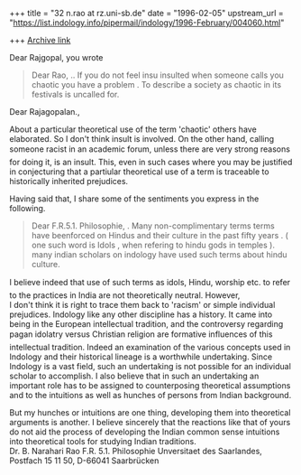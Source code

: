 +++
title = "32 n.rao at rz.uni-sb.de"
date = "1996-02-05"
upstream_url = "https://list.indology.info/pipermail/indology/1996-February/004060.html"

+++
[Archive link](https://list.indology.info/pipermail/indology/1996-February/004060.html)

Dear Rajgopal, 
you wrote

>Dear Rao,
>.. If you do not feel insu
>insulted when someone calls you chaotic you have a problem . To describe a 
society as
>chaotic in its festivals is uncalled for.
>
Dear Rajagopalan., 

About a particular theoretical use of the term 'chaotic' others have 
elaborated. So I don't think insult is involved. 
On the other hand, calling someone racist in an academic forum, unless 
there are very strong reasons for doing it, is an insult. This, even in such 
cases where you may be justified in conjecturing that a partiular 
theoretical use of a term is traceable to historically inherited prejudices. 

Having said that, I share some of the sentiments you express in the following.

>Dear F.R.5.1. Philosophie,
>. Many non-complimentary terms
>terms have beenforced on Hindus and their culture in the past fifty years .
>( one such word is Idols , when refering to hindu gods in temples ).
>many indian scholars on indology have used such terms about hindu culture.

I believe indeed that use of such terms as idols, Hindu, worship etc. 
to refer to the practices in India are not theoretically neutral. However,  
I don't think it is right to trace them back to 'racism' or simple 
individual prejudices. Indology like any other discipline has a history. It 
came into being in the European intellectual tradition, and the controversy 
regarding pagan idolatry versus Christian religion are formative 
influences of this intellectual tradition. Indeed an examination of the 
various concepts used in Indology and their historical lineage is a 
worthwhile undertaking. Since Indology is a vast field, such an undertaking 
is not possible for an individual scholar to accomplish. I also believe that 
in such an undertaking an important role has to be assigned to counterposing 
theoretical assumptions and  to the intuitions as well as hunches of persons 
from Indian background. 

But my hunches or intuitions are one thing, developing them into theoretical 
arguments is another. I believe sincerely that the reactions like that of 
yours do not aid the process of developing the Indian common sense 
intuitions into theoretical tools for studying Indian traditions.  
Dr. B. Narahari Rao
F.R. 5.1. Philosophie
Unversitaet des Saarlandes,
Postfach 15 11 50,
D-66041 Saarbrücken





